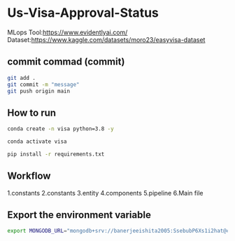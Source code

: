 # Us-Visa-Approval-Status
MLops Tool:https://www.evidentlyai.com/
Dataset:https://www.kaggle.com/datasets/moro23/easyvisa-dataset

## commit commad (commit)
```bash
git add .
git commit -m "message"
git push origin main
```
## How to run
```bash
conda create -n visa python=3.8 -y
```
```bash
conda activate visa
```
```bash
pip install -r requirements.txt
```

## Workflow
1.constants
2.constants
3.entity
4.components
5.pipeline
6.Main file





## Export the environment variable
```bash
export MONGODB_URL="mongodb+srv://banerjeeishita2005:SsebubP6Xs1i2hat@cluster0.0fjgn.mongodb.net/?retryWrites=true&w=majority&appName=Cluster0"
```
